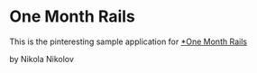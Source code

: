# One Month Rails

This is the pinteresting sample application for 
[*One Month Rails](http://onemonthrails.com)

by Nikola Nikolov
